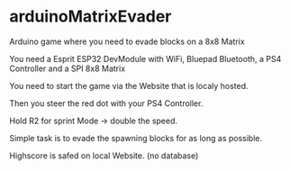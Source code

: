 # arduinoMatrixEvader
Arduino game where you need to evade blocks on a 8x8 Matrix

You need a Esprit ESP32 DevModule with WiFi, Bluepad Bluetooth, a PS4 Controller and a SPI 8x8 Matrix

You need to start the game via the Website that is localy hosted.

Then you steer the red dot with your PS4 Controller.

Hold R2 for sprint Mode -> double the speed.

Simple task is to evade the spawning blocks for as long as possible.

Highscore is safed on local Website. (no database)
